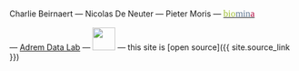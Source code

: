 Charlie Beirnaert
&mdash;
Nicolas De Neuter
&mdash;
Pieter Moris
&mdash;
<a href="http://www.biomina.be"><span style="font-family: &quot;Bauhaus 93&quot;; color: #a0bf35; font-weight: normal; vertical-align: baseline;font-size:120%">bio</span><span style="font-family: &quot;Bauhaus 93&quot;; color: #5f7791; font-weight: normal; vertical-align: baseline;font-size:120%">min</span><span style="font-family: &quot;Bauhaus 93&quot;; color: #af0039; font-weight: normal; vertical-align: baseline;font-size:120%">a </span></a>
<!-- [biomina](https://www.biomina.be) -->
&mdash;
[Adrem Data Lab](https://www.uantwerpen.be/en/research-groups/adrem/)
&mdash;
<img src="{{ site.baseurl }}/img/flanders.jpg" style="height: 40px;"/>
&mdash;
this site is [open source]({{ site.source_link }})
